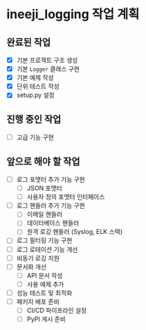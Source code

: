 # ineeji_logging 작업 계획

## 완료된 작업
- [x] 기본 프로젝트 구조 생성
- [x] 기본 `Logger` 클래스 구현
- [x] 기본 예제 작성
- [x] 단위 테스트 작성
- [x] setup.py 설정

## 진행 중인 작업
- [ ] 고급 기능 구현

## 앞으로 해야 할 작업
- [ ] 로그 포맷터 추가 기능 구현
  - [ ] JSON 포맷터
  - [ ] 사용자 정의 포맷터 인터페이스
- [ ] 로그 핸들러 추가 기능 구현
  - [ ] 이메일 핸들러
  - [ ] 데이터베이스 핸들러
  - [ ] 원격 로깅 핸들러 (Syslog, ELK 스택)
- [ ] 로그 필터링 기능 구현
- [ ] 로그 로테이션 기능 개선
- [ ] 비동기 로깅 지원
- [ ] 문서화 개선
  - [ ] API 문서 작성
  - [ ] 사용 예제 추가
- [ ] 성능 테스트 및 최적화
- [ ] 패키지 배포 준비
  - [ ] CI/CD 파이프라인 설정
  - [ ] PyPI 게시 준비 